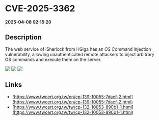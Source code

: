 # CVE-2025-3362

**2025-04-08 02:15:20**

## Description
The web service of iSherlock from HGiga has an OS Command Injection vulnerability, allowing unauthenticated remote attackers to inject arbitrary OS commands and execute them on the server.

![](https://img.shields.io/static/v1?label=Score&message=9.8&color=red)
![](https://img.shields.io/static/v1?label=Severity&message=CRITICAL&color=red)
![](https://img.shields.io/static/v1?label=CWE&message=RCE&color=green)

## Links
- [https://www.twcert.org.tw/en/cp-139-10055-7dacf-2.html](https://www.twcert.org.tw/en/cp-139-10055-7dacf-2.html)
- [https://www.twcert.org.tw/tw/cp-132-10053-890b1-1.html](https://www.twcert.org.tw/tw/cp-132-10053-890b1-1.html)
